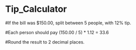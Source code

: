 # Tip_Calculator
#If the bill was $150.00, split between 5 people, with 12% tip.

#Each person should pay (150.00 / 5) * 1.12 = 33.6

#Round the result to 2 decimal places.
